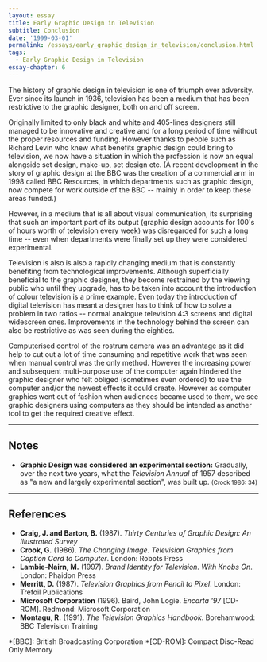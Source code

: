 ```yaml
---
layout: essay
title: Early Graphic Design in Television
subtitle: Conclusion
date: '1999-03-01'
permalink: /essays/early_graphic_design_in_television/conclusion.html
tags:
  - Early Graphic Design in Television
essay-chapter: 6
---
```

The history of graphic design in television is one of triumph over adversity. Ever since its launch in 1936, television has been a medium that has been restrictive to the graphic designer, both on and off screen.

Originally limited to only black and white and 405-lines designers still managed to be innovative and creative and for a long period of time without the proper resources and funding. However thanks to people such as Richard Levin who knew what benefits graphic design could bring to television, we now have a situation in which the profession is now an equal alongside set design, make-up, set design etc. (A recent development in the story of graphic design at the BBC was the creation of a commercial arm in 1998 called BBC Resources, in which departments such as graphic design, now compete for work outside of the BBC -- mainly in order to keep these areas funded.)

However, in a medium that is all about visual communication, its surprising that such an important part of its output (graphic design accounts for 100's of hours worth of television every week) was disregarded for such a long time -- even when departments were finally set up they were considered experimental.

Television is also is also a rapidly changing medium that is constantly benefiting from technological improvements. Although superficially beneficial to the graphic designer, they become restrained by the viewing public who until they upgrade, has to be taken into account the introduction of colour television is a prime example. Even today the introduction of digital television has meant a designer has to think of how to solve a problem in two ratios -- normal analogue television 4:3 screens and digital widescreen ones. Improvements in the technology behind the screen can also be restrictive as was seen during the eighties.

Computerised control of the rostrum camera was an advantage as it did help to cut out a lot of time consuming and repetitive work that was seen when manual control was the only method. However the increasing power and subsequent multi-purpose use of the computer again hindered the graphic designer who felt obliged (sometimes even ordered) to use the computer and/or the newest effects it could create. However as computer graphics went out of fashion when audiences became used to them, we see graphic designers using computers as they should be intended as another tool to get the required creative effect.

* * *

## Notes
* **Graphic Design was considered an experimental section:** Gradually, over the next two years, what the <cite>Television Annual</cite> of 1957 described as "a new and largely experimental section", was built up. <small>(Crook 1986: 34)</small>

* * *

## References
* **Craig, J. and Barton, B.** (1987). <cite>Thirty Centuries of Graphic Design: An Illustrated Survey</cite>
* **Crook, G.** (1986). <cite>The Changing Image. Television Graphics from Caption Card to Computer</cite>. London: Robots Press
* **Lambie-Nairn, M.** (1997). <cite>Brand Identity for Television. With Knobs On</cite>. London: Phaidon Press
* **Merritt, D.** (1987). <cite>Television Graphics from Pencil to Pixel</cite>. London: Trefoil Publications
* **Microsoft Corporation** (1996). Baird, John Logie. <cite>Encarta '97</cite> [CD-ROM]. Redmond: Microsoft Corporation
* **Montagu, R.** (1991). <cite>The Television Graphics Handbook</cite>. Borehamwood: BBC Television Training

*[BBC]: British Broadcasting Corporation
*[CD-ROM]: Compact Disc-Read Only Memory